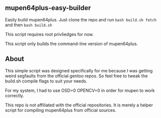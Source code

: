 mupen64plus-easy-builder
------------------------

Easily build mupen64plus. Just clone the repo and run `bash build.sh fetch` and then `bash build.sh`

This script requires root privliedges for now.

This script only builds the command-line version of mupen64plus.


## About

This simple script was designed specifically for me because I was getting weird segfaults from the
official gentoo repos. So feel free to tweak the build.sh compile flags to suit your needs.

For my system, I had to use OSD=0 OPENCV=0 in order for mupen to work correctly.

This repo is not affiliated with the official repositories. It is merely a helper script for compiling
mupen64plus from official sources.
